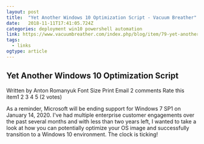 ```yaml
---
layout: post 
title:  "Yet Another Windows 10 Optimization Script - Vacuum Breather" 
date:   2018-11-11T17:41:05.724Z 
categories: deployment win10 powershell automation
link: https://www.vacuumbreather.com/index.php/blog/item/79-yet-another-windows-10-optimization-script 
tags:
  - links
ogtype: article 
---
```


## Yet Another Windows 10 Optimization Script
 Written by	Anton Romanyuk
Font Size      Print  Email  2 comments
Rate this item1 2 3 4 5 (2 votes)


As a reminder, Microsoft will be ending support for Windows 7 SP1 on January 14, 2020. I've had multiple enterprise customer engagements over the past several months and with less than two years left, I wanted to take a look at how you can potentially optimize your OS image and successfully transition to a Windows 10 environment. The clock is ticking!